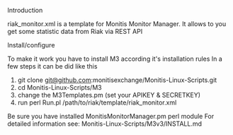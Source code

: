 Introduction

riak_monitor.xml is a template for Monitis Monitor Manager. 
It allows to you get some statistic data from Riak via REST API

Install/configure

To make it work you have to install M3 according it's installation rules
In a few steps it can be did like this

1. git clone git@github.com:monitisexchange/Monitis-Linux-Scripts.git
2. cd Monitis-Linux-Scripts/M3
3. change the M3Templates.pm (set your APIKEY & SECRETKEY)
4. run perl Run.pl /path/to/riak/template/riak_monitor.xml

Be sure you have installed MonitisMonitorManager.pm perl module
For detailed information see: Monitis-Linux-Scripts/M3v3/INSTALL.md
